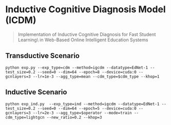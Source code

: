 # Inductive Cognitive Diagnosis Model (ICDM)
> Implementation of Inductive Cognitive Diagnosis for Fast Student Learning\\ in Web-Based Online Intelligent Education Systems

## Transductive Scenario

```shell
python exp.py --exp_type=cdm --method=igcdm --datatype=EdNet-1 --test_size=0.2 --seed=0 --dim=64 --epoch=8 --device=cuda:0 --gcnlayers=3 --lr=1e-3 --agg_type=mean --cdm_type=$cdm_type --khop=1
```



## Inductive Scenario

```shell
python exp_ind.py  --exp_type=ind --method=igcdm --datatype=EdNet-1 --test_size=0.2 --seed=0 --dim=64 --epoch=5 --device=cuda:0 --gcnlayers=3 --lr=2e-3 --agg_type=$operator --mode=train --cdm_type=lightgcn --new_ratio=0.2 --khop=3
```

